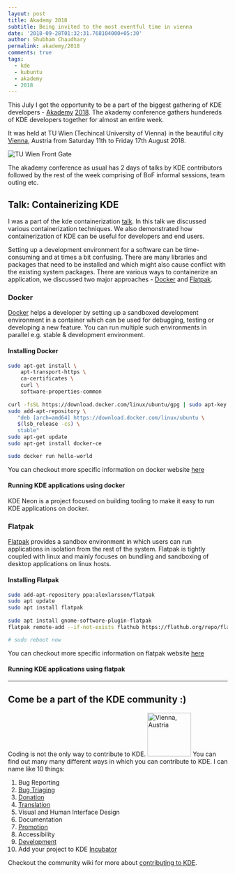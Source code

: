 ```yaml
---
layout: post
title: Akademy 2018
subtitle: Being invited to the most eventful time in vienna
date: '2018-09-28T01:32:31.768104000+05:30'
author: Shubham Chaudhary
permalink: akademy/2018
comments: true
tags:
  - kde
  - kubuntu
  - akademy
  - 2018
---
```


This July I got the opportunity to be a part of the biggest gathering of KDE developers - [Akademy][akademy] [2018][akademy-2018].
The akademy conference gathers hundereds of KDE developers together for almost an entire week.

It was held at TU Wien (Techincal University of Vienna) in the beautiful city [Vienna][vienna-wiki], Austria from 
Saturday 11th to Friday 17th August 2018.

![TU Wien Front Gate][tu-wien-front]

The akademy conference as usual has 2 days of talks by KDE contributors
followed by the rest of the week comprising of BoF informal sessions, team outing etc.

<!-- 
BoF stands for birds of feather sessions.
For example in KDE India BoF, we talked about <!-- TODO: Add about india bof -->


## Talk: Containerizing KDE

I was a part of the kde containerization [talk][containerization-talk-yt].
In this talk we discussed various containerization techniques.
We also demonstrated how containerization of KDE can be useful for developers and end users.


Setting up a development environment for a software can be time-consuming and at times a bit confusing.
There are many libraries and packages that need to be installed and which might also cause conflict with the existing system packages.
There are various ways to containerize an application, we discussed two major approaches - [Docker][docker] and [Flatpak][flatpak].


### Docker

[Docker][docker] helps a developer by setting up a sandboxed development environment in a container which can be used for debugging, testing or developing a new feature.
You can run multiple such environments in parallel e.g. stable & development environment.

#### Installing Docker

```bash
sudo apt-get install \
    apt-transport-https \
    ca-certificates \
    curl \
    software-properties-common
    
curl -fsSL https://download.docker.com/linux/ubuntu/gpg | sudo apt-key add -
sudo add-apt-repository \
   "deb [arch=amd64] https://download.docker.com/linux/ubuntu \
   $(lsb_release -cs) \
   stable"
sudo apt-get update
sudo apt-get install docker-ce

sudo docker run hello-world
```

You can checkout more specific information on docker website [here][install-docker]

#### Running KDE applications using docker
KDE Neon is a project focused on building tooling to make it easy to run KDE applications on docker.


### Flatpak

[Flatpak][flatpak] provides a sandbox environment in which users can run applications in isolation from the rest of the 
system.
Flatpak is tightly coupled with linux and mainly focuses on bundling and sandboxing of desktop applications on 
linux hosts.

#### Installing Flatpak

```bash
sudo add-apt-repository ppa:alexlarsson/flatpak
sudo apt update
sudo apt install flatpak
    
sudo apt install gnome-software-plugin-flatpak
flatpak remote-add --if-not-exists flathub https://flathub.org/repo/flathub.flatpakrepo

# sudo reboot now
```

You can checkout more specific information on flatpak website [here][install-flatpak]

#### Running KDE applications using flatpak



---

## Come be a part of the KDE community :)

Coding is not the only way to contribute to KDE. <img src="{{site.baseurl}}/img/akademy/2018/vienna-dessert.jpg" alt="Vienna, Austria" width="100"/>
You can find out many many different ways in which you can contribute to KDE. I can name like 10 things:

1. Bug Reporting
2. [Bug Triaging][bug-triage]
3. [Donation][donation-kde]
4. [Translation][translate-kde]
5. Visual and Human Interface Design
6. Documentation
7. [Promotion][promote-kde]
8. Accessibility
9. [Development][be-a-kde-dev]
10. Add your project to KDE [Incubator][kde-incubator]

Checkout the community wiki for more about [contributing to KDE][contrib-kde].



[vienna-wiki]: https://en.wikipedia.org/wiki/Vienna
[akademy]: https://akademy.kde.org
[akademy-2018]: https://akademy.kde.org/2018
[containerization-talk-yt]: https://youtu.be/DuVWaCq_Cz4?t=14m45s
[vienna]: {{site.baseurl}}/img/akademy/2018/vienna-dessert.jpg
[tu-wien-front]: {{site.baseurl}}/img/akademy/2018/tu-wien-front.JPG
[contrib-kde]: https://community.kde.org/Get_Involved
[bug-triage]: https://community.kde.org/Guidelines_and_HOWTOs/Bug_triaging
[be-a-kde-dev]: https://community.kde.org/Get_Involved/development
[donation-kde]: https://www.kde.org/community/donations/index.php
[kde-incubator]: https://community.kde.org/Incubator
[promote-kde]: https://community.kde.org/Get_Involved/promotion
[translate-kde]: https://community.kde.org/Get_Involved/translation
[flatpak]: https://www.flatpak.org/
[docker]: https://www.docker.com
[install-docker]: https://docs.docker.com/install/linux/docker-ce/ubuntu/#install-using-the-repository
[install-flatpak]: https://www.flatpak.org/setup/
